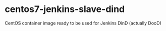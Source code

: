 # centos7-jenkins-slave-dind
CentOS container image ready to be used for Jenkins DinD (actually DooD)
